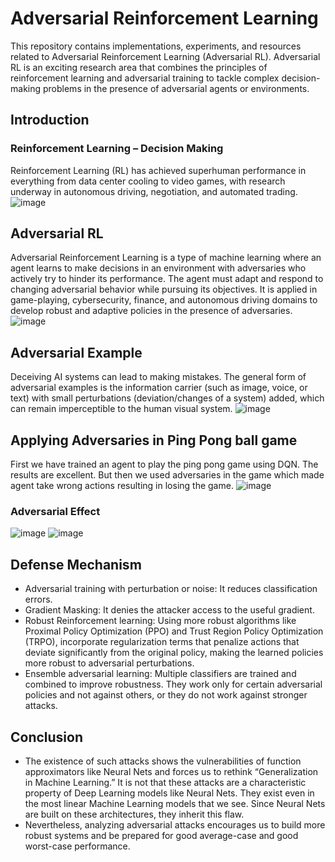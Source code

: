 # Adversarial Reinforcement Learning
This repository contains implementations, experiments, and resources related to Adversarial Reinforcement Learning (Adversarial RL). Adversarial RL is an exciting research area that combines the principles of reinforcement learning and adversarial training to tackle complex decision-making problems in the presence of adversarial agents or environments.

## Introduction
### Reinforcement Learning – Decision Making
Reinforcement Learning (RL) has achieved superhuman performance in everything from data center cooling to video games, with research underway in autonomous driving, negotiation, and automated trading.
![image](https://github.com/yash2001-positivecoder/Adversarial_Reinforcement_Learning/assets/99791529/f400e394-6765-42f8-b278-46fa82eeaaea)

## Adversarial RL
Adversarial Reinforcement Learning is a type of machine learning where an agent learns to make decisions in an environment with adversaries who actively try to hinder its performance. The agent must adapt and respond to changing adversarial behavior while pursuing its objectives.
It is applied in game-playing, cybersecurity, finance, and autonomous driving domains to develop robust and adaptive policies in the presence of adversaries.
![image](https://github.com/yash2001-positivecoder/Adversarial_Reinforcement_Learning/assets/99791529/655a861e-d5e7-4797-9423-650aea3be793)

## Adversarial Example
Deceiving AI systems can lead to making mistakes. The general form of adversarial examples is the information carrier (such as image, voice, or text) with small perturbations (deviation/changes of a system) added, which can remain imperceptible to the human visual system.
![image](https://github.com/yash2001-positivecoder/Adversarial_Reinforcement_Learning/assets/99791529/62b4bcc4-2a49-4a20-b549-9599cbacac30)

## Applying Adversaries in Ping Pong ball game
First we have trained an agent to play the ping pong game using DQN. The results are excellent.
But then we used adversaries in the game which made agent take wrong actions resulting in losing the game.
![image](https://github.com/yash2001-positivecoder/Adversarial_Reinforcement_Learning/assets/99791529/1833c096-0b11-4de8-840e-d9e02aaf5076)

### Adversarial Effect
![image](https://github.com/yash2001-positivecoder/Adversarial_Reinforcement_Learning/assets/99791529/0590906a-b6cb-4a7c-a134-4f43d5d5c684)
![image](https://github.com/yash2001-positivecoder/Adversarial_Reinforcement_Learning/assets/99791529/eb169957-0c49-4af0-92ca-90fa79f1941d)

## Defense Mechanism
* Adversarial training with perturbation or noise: It reduces classification errors.
* Gradient Masking: It denies the attacker access to the useful gradient.
* Robust Reinforcement learning: Using more robust algorithms like Proximal Policy Optimization (PPO) and Trust Region Policy Optimization (TRPO), incorporate regularization terms that penalize actions that deviate significantly from the original policy, making the learned policies more robust to adversarial perturbations.
* Ensemble adversarial learning: Multiple classifiers are trained and combined to improve robustness. They work only for certain adversarial policies and not against others, or they do not work against stronger attacks.

## Conclusion
* The existence of such attacks shows the vulnerabilities of function approximators like Neural Nets and forces us to rethink “Generalization in Machine Learning.” It is not that these attacks are a characteristic property of Deep Learning models like Neural Nets. They exist even in the most linear Machine Learning models that we see. Since Neural Nets are built on these architectures, they inherit this flaw.
* Nevertheless, analyzing adversarial attacks encourages us to build more robust systems and be prepared for good average-case and good worst-case performance.












